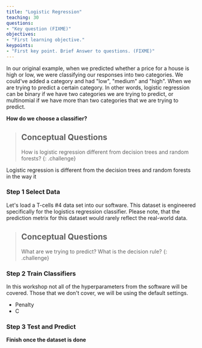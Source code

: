 ```yaml
---
title: "Logistic Regression"
teaching: 30
questions:
- "Key question (FIXME)"
objectives:
- "First learning objective."
keypoints:
- "First key point. Brief Answer to questions. (FIXME)"
---
```


In our original example, when we predicted whether a price for a house is high or low, we were classifying our responses into two categories.
We could've added a category and had "low", "medium" and "high".
When we are trying to predict a certain category.
In other words, logistic regression can be binary if we have two categories we are trying to predict, or multinomial if we have more than two categories that we are trying to predict.

**How do we choose a classifier?** 

> ## Conceptual Questions
>
> How is logistic regression different from decision trees and random forests?
{: .challenge}

Logistic regression is different from the decision trees and random forests in the way it 


### Step 1 Select Data

Let's load a T-cells #4 data set into our software.
This dataset is engineered specifically for the logistics regression classifier.
Please note, that the prediction metrix for this dataset would rarely reflect the real-world data. 

> ## Conceptual Questions
>
> What are we trying to predict? 
> What is the decision rule?
{: .challenge}


### Step 2 Train Classifiers

In this workshop not all of the hyperparameters from the software will be covered. Those that we don't cover, we will be using the default settings. 
- Penalty 
- C


### Step 3 Test and Predict

**Finish once the dataset is done**

